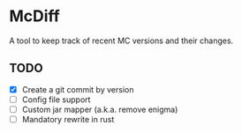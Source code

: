 # McDiff

A tool to keep track of recent MC versions and their changes.

## TODO
- [x] Create a git commit by version
- [ ] Config file support
- [ ] Custom jar mapper (a.k.a. remove enigma)
- [ ] Mandatory rewrite in rust
